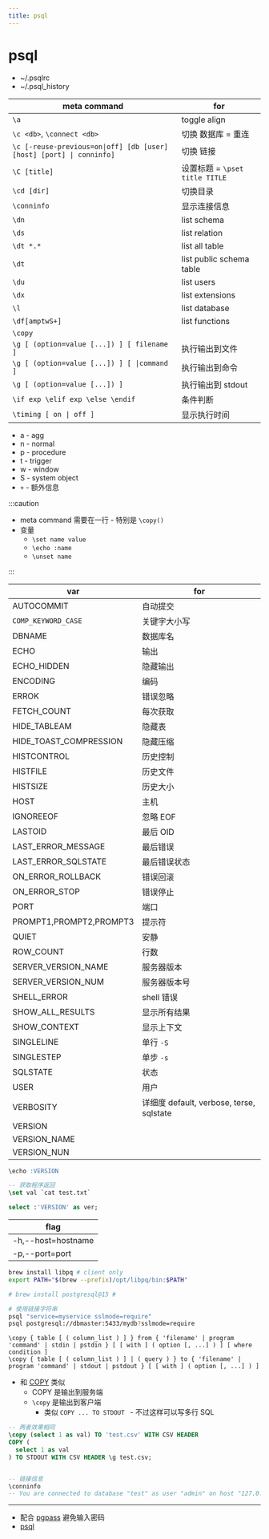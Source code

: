 ```yaml
---
title: psql
---
```


# psql

- ~/.psqlrc
- ~/.psql_history

| meta command                                                         | for                            |
| -------------------------------------------------------------------- | ------------------------------ |
| `\a`                                                                 | toggle align                   |
| `\c <db>`, `\connect <db>`                                           | 切换 数据库 = 重连             |
| `\c [-reuse-previous=on\|off] [db [user] [host] [port] \| conninfo]` | 切换 链接                      |
| `\C [title]`                                                         | 设置标题 = `\pset title TITLE` |
| `\cd [dir]`                                                          | 切换目录                       |
| `\conninfo`                                                          | 显示连接信息                   |
| `\dn`                                                                | list schema                    |
| `\ds`                                                                | list relation                  |
| `\dt *.*`                                                            | list all table                 |
| `\dt`                                                                | list public schema table       |
| `\du`                                                                | list users                     |
| `\dx`                                                                | list extensions                |
| `\l`                                                                 | list database                  |
| `\df[amptwS+]`                                                       | list functions                 |
| `\copy`                                                              |
| `\g [ (option=value [...]) ] [ filename ]`                           | 执行输出到文件                 |
| `\g [ (option=value [...]) ] [ \|command ]`                          | 执行输出到命令                 |
| `\g [ (option=value [...]) ]`                                        | 执行输出到 stdout              |
| `\if exp \elif exp \else \endif`                                     | 条件判断                       |
| `\timing [ on \| off ]`                                              | 显示执行时间                   |

- a - agg
- n - normal
- p - procedure
- t - trigger
- w - window
- S - system object
- `+` - 额外信息

:::caution

- meta command 需要在一行 - 特别是 `\copy()`
- 变量
  - `\set name value`
  - `\echo :name`
  - `\unset name`

:::

| var                     | for                                      |
| ----------------------- | ---------------------------------------- |
| AUTOCOMMIT              | 自动提交                                 |
| `COMP_KEYWORD_CASE`     | 关键字大小写                             |
| DBNAME                  | 数据库名                                 |
| ECHO                    | 输出                                     |
| ECHO_HIDDEN             | 隐藏输出                                 |
| ENCODING                | 编码                                     |
| ERROK                   | 错误忽略                                 |
| FETCH_COUNT             | 每次获取                                 |
| HIDE_TABLEAM            | 隐藏表                                   |
| HIDE_TOAST_COMPRESSION  | 隐藏压缩                                 |
| HISTCONTROL             | 历史控制                                 |
| HISTFILE                | 历史文件                                 |
| HISTSIZE                | 历史大小                                 |
| HOST                    | 主机                                     |
| IGNOREEOF               | 忽略 EOF                                 |
| LASTOID                 | 最后 OID                                 |
| LAST_ERROR_MESSAGE      | 最后错误                                 |
| LAST_ERROR_SQLSTATE     | 最后错误状态                             |
| ON_ERROR_ROLLBACK       | 错误回滚                                 |
| ON_ERROR_STOP           | 错误停止                                 |
| PORT                    | 端口                                     |
| PROMPT1,PROMPT2,PROMPT3 | 提示符                                   |
| QUIET                   | 安静                                     |
| ROW_COUNT               | 行数                                     |
| SERVER_VERSION_NAME     | 服务器版本                               |
| SERVER_VERSION_NUM      | 服务器版本号                             |
| SHELL_ERROR             | shell 错误                               |
| SHOW_ALL_RESULTS        | 显示所有结果                             |
| SHOW_CONTEXT            | 显示上下文                               |
| SINGLELINE              | 单行 `-S`                                |
| SINGLESTEP              | 单步 `-s`                                |
| SQLSTATE                | 状态                                     |
| USER                    | 用户                                     |
| VERBOSITY               | 详细度 default, verbose, terse, sqlstate |
| VERSION                 |
| VERSION_NAME            |
| VERSION_NUN             |

```sql
\echo :VERSION

-- 获取程序返回
\set val `cat test.txt`

select :'VERSION' as ver;
```

| flag               |
| ------------------ |
| -h,--host=hostname |
| -p,--port=port     |

```bash
brew install libpq # client only
export PATH="$(brew --prefix)/opt/libpq/bin:$PATH"

# brew install postgresql@15 #

# 使用链接字符串
psql "service=myservice sslmode=require"
psql postgresql://dbmaster:5433/mydb?sslmode=require
```

```
\copy { table [ ( column_list ) ] } from { 'filename' | program 'command' | stdin | pstdin } [ [ with ] ( option [, ...] ) ] [ where condition ]
\copy { table [ ( column_list ) ] | ( query ) } to { 'filename' | program 'command' | stdout | pstdout } [ [ with ] ( option [, ...] ) ]
```

- 和 [COPY](https://www.postgresql.org/docs/current/sql-copy.html) 类似
  - COPY 是输出到服务端
  - `\copy` 是输出到客户端
    - 类似 `COPY ... TO STDOUT ` - 不过这样可以写多行 SQL

```sql
-- 两者效果相同
\copy (select 1 as val) TO 'test.csv' WITH CSV HEADER
COPY (
  select 1 as val
) TO STDOUT WITH CSV HEADER \g test.csv;


-- 链接信息
\conninfo
-- You are connected to database "test" as user "admin" on host "127.0.0.1" at port "5432".
```

---

- 配合 [pgpass](./pgpass.md) 避免输入密码
- [psql](https://www.postgresql.org/docs/current/app-psql.html)
